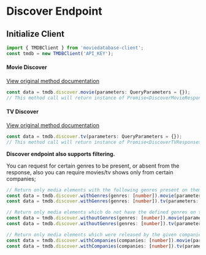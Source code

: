 # Discover Endpoint

## Initialize Client
```ts
import { TMDBClient } from 'moviedatabase-client';
const tmdb = new TMDBClient('API_KEY');
```

#### Movie Discover
[View original method documentation](https://developers.themoviedb.org/3/discover/movie-discover)
```ts
const data = tmdb.discover.movie(parameters: QueryParameters = {});
// This method call will return instance of Promise<DiscoverMovieResponse>
``` 

#### TV Discover
[View original method documentation](https://developers.themoviedb.org/3/discover/tv-discover)
```ts
const data = tmdb.discover.tv(parameters: QueryParameters = {});
// This method call will return instance of Promise<DiscoverTVResponse>
```    


**Discover endpoint also supports filtering.**   

You can request for certain genres to be present, or absent from the response, also you can require movies/tv shows only from certain companies;
```ts
// Return only media elements with the following genres present on them
const data = tmdb.discover.withGenres(genres: [number]).movie(parameters: QueryParameters = {});
const data = tmdb.discover.withGenres(genres: [number]).tv(parameters: QueryParameters = {});

// Return only media elements which do not have the defined genres on them
const data = tmdb.discover.withoutGenres(genres: [number]).movie(parameters: QueryParameters = {});
const data = tmdb.discover.withoutGenres(genres: [number]).tv(parameters: QueryParameters = {});

// Return only media elements which were released by the given companies
const data = tmdb.discover.withCompanies(companies: [number]).movie(parameters: QueryParameters = {});
const data = tmdb.discover.withCompanies(companies: [number]).tv(parameters: QueryParameters = {});
```
